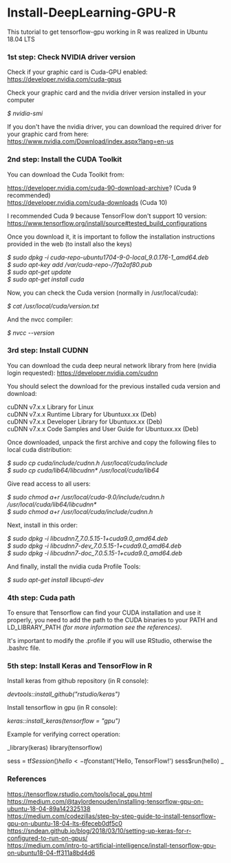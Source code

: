 # Install-DeepLearning-GPU-R

This tutorial to get tensorflow-gpu working in R was realized in Ubuntu 18.04 LTS

### 1st step: Check NVIDIA driver version

Check if your graphic card is Cuda-GPU enabled: https://developer.nvidia.com/cuda-gpus

Check your graphic card and the nvidia driver version installed in your computer

_$ nvidia-smi_

If you don't have the nvidia driver, you can download the required driver for your graphic card from here: https://www.nvidia.com/Download/index.aspx?lang=en-us



### 2nd step: Install the CUDA Toolkit

You can download the Cuda Toolkit from:

https://developer.nvidia.com/cuda-90-download-archive? (Cuda 9 recommended) <br>
https://developer.nvidia.com/cuda-downloads (Cuda 10) <br>

I recommended Cuda 9 because TensorFlow don't support 10 version: https://www.tensorflow.org/install/source#tested_build_configurations <br>

Once you download it, it is important to follow the installation instructions provided in the web (to install also the keys)

_$ sudo dpkg -i cuda-repo-ubuntu1704-9-0-local_9.0.176-1_amd64.deb_ <br>
_$ sudo apt-key add /var/cuda-repo-<version>/7fa2af80.pub_ <br>
_$ sudo apt-get update_ <br>
_$ sudo apt-get install cuda_ <br>  

Now, you can check the Cuda version (normally in /usr/local/cuda):

_$ cat /usr/local/cuda/version.txt_

And the nvcc compiler:

_$ nvcc --version_



### 3rd step: Install CUDNN

You can download the cuda deep neural network library from here (nvidia login requested): https://developer.nvidia.com/cudnn

You should select the download for the previous installed cuda version and download:

cuDNN v7.x.x Library for Linux <br>
cuDNN v7.x.x Runtime Library for Ubuntuxx.xx (Deb) <br>
cuDNN v7.x.x Developer Library for Ubuntuxx.xx (Deb) <br>
cuDNN v7.x.x Code Samples and User Guide for Ubuntuxx.xx (Deb) <br>

Once downloaded, unpack the first archive and copy the following files to local cuda distribution:

_$ sudo cp cuda/include/cudnn.h /usr/local/cuda/include_ <br>
_$ sudo cp cuda/lib64/libcudnn* /usr/local/cuda/lib64_ <br>

Give read access to all users:

_$ sudo chmod a+r /usr/local/cuda-9.0/include/cudnn.h /usr/local/cuda/lib64/libcudnn*_ <br>
_$ sudo chmod a+r /usr/local/cuda/include/cudnn.h_ <br>

Next, install in this order:

_$ sudo dpkg -i libcudnn7_7.0.5.15-1+cuda9.0_amd64.deb_ <br>
_$ sudo dpkg -i libcudnn7-dev_7.0.5.15-1+cuda9.0_amd64.deb_ <br>
_$ sudo dpkg -i libcudnn7-doc_7.0.5.15-1+cuda9.0_amd64.deb_ <br>

And finally, install the nvidia cuda Profile Tools:

_$ sudo apt-get install libcupti-dev_



### 4th step: Cuda path

To ensure that Tensorflow can find your CUDA installation and use it properly, you need to add the path to the CUDA binaries to your PATH and LD_LIBRARY_PATH _(for more information see the references)_.

It's important to modify the .profile if you will use RStudio, otherwise the .bashrc file.



### 5th step: Install Keras and TensorFlow in R

Install keras from github repository (in R console):

_devtools::install_github("rstudio/keras")_

Install tensorflow in gpu (in R console):

_keras::install_keras(tensorflow = "gpu")_

Example for verifying correct operation:

_library(keras)
library(tensorflow)

sess = tf$Session()
hello <- tf$constant('Hello, TensorFlow!')
sess$run(hello)
_


### References

https://tensorflow.rstudio.com/tools/local_gpu.html <br>
https://medium.com/@taylordenouden/installing-tensorflow-gpu-on-ubuntu-18-04-89a142325138 <br>
https://medium.com/codezillas/step-by-step-guide-to-install-tensorflow-gpu-on-ubuntu-18-04-lts-6feceb0df5c0 <br>
https://sndean.github.io/blog/2018/03/10/setting-up-keras-for-r-configured-to-run-on-gpus/ <br>
https://medium.com/intro-to-artificial-intelligence/install-tensorflow-gpu-on-ubuntu18-04-ff311a8bd4d6 <br>
